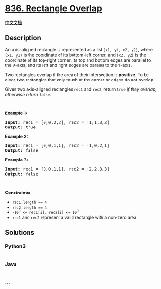# [836. Rectangle Overlap](https://leetcode.com/problems/rectangle-overlap)

[中文文档](/solution/0800-0899/0836.Rectangle%20Overlap/README.md)

## Description

<p>An axis-aligned rectangle is represented as a list <code>[x1, y1, x2, y2]</code>, where <code>(x1, y1)</code> is the coordinate of its bottom-left corner, and <code>(x2, y2)</code> is the coordinate of its top-right corner. Its top and bottom edges are parallel to the X-axis, and its left and right edges are parallel to the Y-axis.</p>

<p>Two rectangles overlap if the area of their intersection is <strong>positive</strong>. To be clear, two rectangles that only touch at the corner or edges do not overlap.</p>

<p>Given two axis-aligned rectangles <code>rec1</code> and <code>rec2</code>, return <code>true</code><em> if they overlap, otherwise return </em><code>false</code>.</p>

<p>&nbsp;</p>
<p><strong>Example 1:</strong></p>
<pre><strong>Input:</strong> rec1 = [0,0,2,2], rec2 = [1,1,3,3]
<strong>Output:</strong> true
</pre><p><strong>Example 2:</strong></p>
<pre><strong>Input:</strong> rec1 = [0,0,1,1], rec2 = [1,0,2,1]
<strong>Output:</strong> false
</pre><p><strong>Example 3:</strong></p>
<pre><strong>Input:</strong> rec1 = [0,0,1,1], rec2 = [2,2,3,3]
<strong>Output:</strong> false
</pre>
<p>&nbsp;</p>
<p><strong>Constraints:</strong></p>

<ul>
	<li><code>rec1.length == 4</code></li>
	<li><code>rec2.length == 4</code></li>
	<li><code>-10<sup>9</sup> &lt;= rec1[i], rec2[i] &lt;= 10<sup>9</sup></code></li>
	<li><code>rec1</code> and <code>rec2</code> represent a valid rectangle with a non-zero area.</li>
</ul>

## Solutions

<!-- tabs:start -->

### **Python3**

```python

```

### **Java**

```java

```

### **...**

```

```

<!-- tabs:end -->

